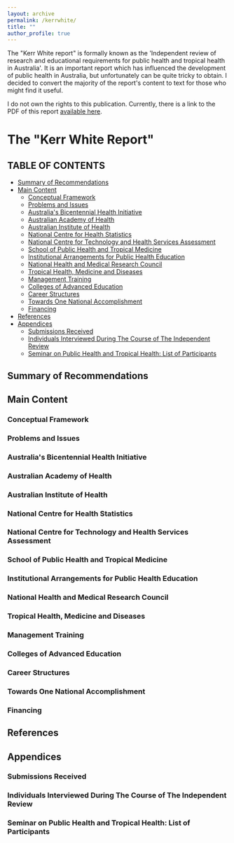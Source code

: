 ```yaml
---
layout: archive
permalink: /kerrwhite/
title: ""
author_profile: true
---
```


The "Kerr White report" is formally known as the 'Independent review of research and educational requirements for public health and tropical health in Australia'. It is an important report which has influenced the development of public health in Australia, but unfortunately can be quite tricky to obtain. I decided to convert the majority of the report's content to text for those who might find it useful.

I do not own the rights to this publication. 
Currently, there is a link to the PDF of this report [available here](https://www1.health.gov.au/internet/main/publishing.nsf/Content/C66647AAB9871405CA257BF000209A71/$File/pherp-review-1986.pdf). 

# The "Kerr White Report"

## TABLE OF CONTENTS

- [Summary of Recommendations](#summaryofrecommendations)
- [Main Content](#maincontent)
	- [Conceptual Framework](#conceptualframework)  
	- [Problems and Issues](#problemsandissues)
	- [Australia's Bicentennial Health Initiative](#australiasbicentennialhealthinitiative) 
	- [Australian Academy of Health](#australianacademyofhealth)
	- [Australian Institute of Health](#australianinstituteofhealth)
	- [National Centre for Health Statistics](#nationalcentreforhealthstatistics)
	- [National Centre for Technology and Health Services Assessment](#nationalcentrefortechnologyandhealthservicesassessment)
	- [School of Public Health and Tropical Medicine](#schoolofpublichealthandtropicalmedicine)
	- [Institutional Arrangements for Public Health Education](#institutionalarrangementsforpublichealtheducation)
	- [National Health and Medical Research Council](#nationalhealthandmedicalresearchcouncil) 
	- [Tropical Health, Medicine and Diseases](#tropicalhealthmedicineanddiseases)
	- [Management Training](#managementtraining)
	- [Colleges of Advanced Education](#collegesofadvancededucation)
	- [Career Structures](#careerstructures)
	- [Towards One National Accomplishment](#towardsonenationalaccomplishment)
	- [Financing](#financing)
- [References](#references)
- [Appendices](#appendices) 
	- [Submissions Received](#submissionsreceived) 
	- [Individuals Interviewed During The Course of The Independent Review](#individualsinterviewedduringthecourseoftheindependentreview) 
	- [Seminar on Public Health and Tropical Health: List of Participants](#seminaronpublichealthandtropicalhealthlistofparticipants) 

<div id='summaryofrecommendations'/>

## Summary of Recommendations 
<div id='maincontent'/>

## Main Content
<div id='conceptualframework'/>

### Conceptual Framework
<div id='problemsandissues'/>

### Problems and Issues
<div id='australiasbicentennialhealthinitiative'/>

### Australia's Bicentennial Health Initiative 
<div id='australianacademyofhealth'/>

### Australian Academy of Health
<div id='australianinstituteofhealth'/>

### Australian Institute of Health
<div id='nationalcentreforhealthstatistics'/>

### National Centre for Health Statistics
<div id='nationalcentrefortechnologyandhealthservicesassessment'/>

### National Centre for Technology and Health Services Assessment
<div id='schoolofpublichealthandtropicalmedicine'/>

### School of Public Health and Tropical Medicine
<div id='institutionalarrangementsforpublichealtheducation'/>

### Institutional Arrangements for Public Health Education
<div id='nationalhealthandmedicalresearchcouncil'/>

### National Health and Medical Research Council 
<div id='tropicalhealthmedicineanddiseases'/>

### Tropical Health, Medicine and Diseases
<div id='managementtraining'/>

### Management Training
<div id='collegesofadvancededucation'/>

### Colleges of Advanced Education
<div id='careerstructures'/>

### Career Structures
<div id='towardsonenationalaccomplishment'/>

### Towards One National Accomplishment
<div id='financing'/>

### Financing
<div id='references'/>

## References
<div id='appendices'/>

## Appendices
<div id='submissionsreceived'/>

### Submissions Received 
<div id='individualsinterviewedduringthecourseoftheindependentreview'/>

### Individuals Interviewed During The Course of The Independent Review
<div id='seminaronpublichealthandtropicalhealthlistofparticipants'/>

### Seminar on Public Health and Tropical Health: List of Participants 